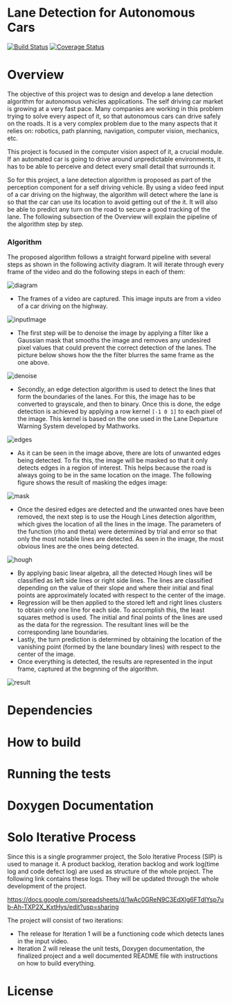 # Lane Detection for Autonomous Cars
[![Build Status](https://travis-ci.org/MichiMaestre/Lane-Detection-for-Autonomous-Cars.svg?branch=master)](https://travis-ci.org/MichiMaestre/Lane-Detection-for-Autonomous-Cars)
[![Coverage Status](https://coveralls.io/repos/github/MichiMaestre/Lane-Detection-for-Autonomous-Cars/badge.svg?branch=master)](https://coveralls.io/github/MichiMaestre/Lane-Detection-for-Autonomous-Cars?branch=master)

# Overview
The objective of this project was to design and develop a lane detection algorithm for autonomous vehicles applications. The self driving car market is growing at a very fast pace. Many companies are working in this problem trying to solve every aspect of it, so that autonomous cars can drive safely on the roads. It is a very complex problem due to the many aspects that it relies on: robotics, path planning, navigation, computer vision, mechanics, etc.

This project is focused in the computer vision aspect of it, a crucial module. If an automated car is going to drive around unpredictable environments, it has to be able to perceive and detect every small detail that surrounds it.

So for this project, a lane detection algorithm is proposed as part of the perception component for a self driving vehicle. By using a video feed input of a car driving on the highway, the algorithm will detect where the lane is so that the car can use its location to avoid getting out of the it. It will also be able to predict any turn on the road to secure a good tracking of the lane. The following subsection of the Overview will explain the pipeline of the algorithm step by step. 

### Algorithm
The proposed algorithm follows a straight forward pipeline with several steps as shown in the following activity diagram. It will iterate through every frame of the video and do the following steps in each of them:

![diagram](https://github.com/MichiMaestre/Lane-Detection-for-Autonomous-Cars/blob/master/UML/initial/Activity_UML.png)

* The frames of a video are captured. This image inputs are from a video of a car driving on the highway.

![inputImage](https://github.com/MichiMaestre/Lane-Detection-for-Autonomous-Cars/blob/master/images/inputImage.png)

* The first step will be to denoise the image by applying a filter like a Gaussian mask that smooths the image and removes any undesired pixel values that could prevent the correct detection of the lanes. The picture below shows how the the filter blurres the same frame as the one above.

![denoise](https://github.com/MichiMaestre/Lane-Detection-for-Autonomous-Cars/blob/master/images/denoise.png) 

* Secondly, an edge detection algorithm is used to detect the lines that form the boundaries of the lanes. For this, the image has to be converted to grayscale, and then to binary. Once this is done, the edge detection is achieved by applying a row kernel `[-1 0 1]` to each pixel of the image. This kernel is based on the one used in the Lane Departure Warning System developed by Mathworks.

![edges](https://github.com/MichiMaestre/Lane-Detection-for-Autonomous-Cars/blob/master/images/edges.png)

* As it can be seen in the image above, there are lots of unwanted edges being detected. To fix this, the image will be masked so that it only detects edges in a region of interest. This helps because the road is always going to be in the same location on the image. The following figure shows the result of masking the edges image:

![mask](https://github.com/MichiMaestre/Lane-Detection-for-Autonomous-Cars/blob/master/images/mask.png)

* Once the desired edges are detected and the unwanted ones have been removed, the next step is to use the Hough Lines detection algorithm, which gives the location of all the lines in the image. The parameters of the function (rho and theta) were determined by trial and error so that only the most notable lines are detected. As seen in the image, the most obvious lines are the ones being detected.

![hough](https://github.com/MichiMaestre/Lane-Detection-for-Autonomous-Cars/blob/master/images/hough.png)

* By applying basic linear algebra, all the detected Hough lines will be classified as left side lines or right side lines. The lines are classified depending on the value of their slope and where their initial and final points are approximately located with respect to the center of the image.
* Regression will be then applied to the stored left and right lines clusters to obtain only one line for each side. To accomplish this, the least squares method is used. The initial and final points of the lines are used as the data for the regression. The resultant lines will be the corresponding lane boundaries.
* Lastly, the turn prediction is determined by obtaining the location of the vanishing point (formed by the lane boundary lines) with respect to the center of the image.
* Once everything is detected, the results are represented in the input frame, captured at the begnning of the algorithm.

![result](https://github.com/MichiMaestre/Lane-Detection-for-Autonomous-Cars/blob/master/images/Final.png) 

# Dependencies

# How to build

# Running the tests

# Doxygen Documentation

# Solo Iterative Process
Since this is a single programmer project, the Solo Iterative Process (SIP) is used to manage it. A product backlog, iteration backlog and work log(time log and code defect log) are used as structure of the whole project. The following link contains these logs. They will be updated through the whole development of the project.

https://docs.google.com/spreadsheets/d/1wAc0GReN9C3EdXlg6FTdIYsp7ub-Ah-TXP2X_KxtHys/edit?usp=sharing

The project will consist of two iterations:
* The release for Iteration 1 will be a functioning code which detects lanes in the input video.
* Iteration 2 will release the unit tests, Doxygen documentation, the finalized project and a well documented README file with instructions on how to build everything. 

# License

